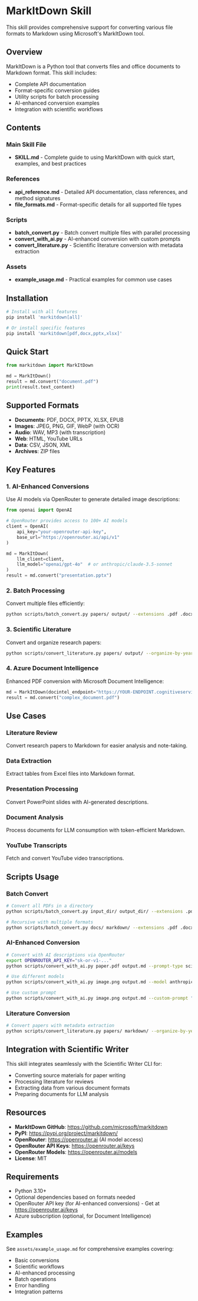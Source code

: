# MarkItDown Skill

This skill provides comprehensive support for converting various file formats to Markdown using Microsoft's MarkItDown tool.

## Overview

MarkItDown is a Python tool that converts files and office documents to Markdown format. This skill includes:

- Complete API documentation
- Format-specific conversion guides
- Utility scripts for batch processing
- AI-enhanced conversion examples
- Integration with scientific workflows

## Contents

### Main Skill File
- **SKILL.md** - Complete guide to using MarkItDown with quick start, examples, and best practices

### References
- **api_reference.md** - Detailed API documentation, class references, and method signatures
- **file_formats.md** - Format-specific details for all supported file types

### Scripts
- **batch_convert.py** - Batch convert multiple files with parallel processing
- **convert_with_ai.py** - AI-enhanced conversion with custom prompts
- **convert_literature.py** - Scientific literature conversion with metadata extraction

### Assets
- **example_usage.md** - Practical examples for common use cases

## Installation

```bash
# Install with all features
pip install 'markitdown[all]'

# Or install specific features
pip install 'markitdown[pdf,docx,pptx,xlsx]'
```

## Quick Start

```python
from markitdown import MarkItDown

md = MarkItDown()
result = md.convert("document.pdf")
print(result.text_content)
```

## Supported Formats

- **Documents**: PDF, DOCX, PPTX, XLSX, EPUB
- **Images**: JPEG, PNG, GIF, WebP (with OCR)
- **Audio**: WAV, MP3 (with transcription)
- **Web**: HTML, YouTube URLs
- **Data**: CSV, JSON, XML
- **Archives**: ZIP files

## Key Features

### 1. AI-Enhanced Conversions
Use AI models via OpenRouter to generate detailed image descriptions:

```python
from openai import OpenAI

# OpenRouter provides access to 100+ AI models
client = OpenAI(
    api_key="your-openrouter-api-key",
    base_url="https://openrouter.ai/api/v1"
)

md = MarkItDown(
    llm_client=client,
    llm_model="openai/gpt-4o"  # or anthropic/claude-3.5-sonnet
)
result = md.convert("presentation.pptx")
```

### 2. Batch Processing
Convert multiple files efficiently:

```bash
python scripts/batch_convert.py papers/ output/ --extensions .pdf .docx
```

### 3. Scientific Literature
Convert and organize research papers:

```bash
python scripts/convert_literature.py papers/ output/ --organize-by-year --create-index
```

### 4. Azure Document Intelligence
Enhanced PDF conversion with Microsoft Document Intelligence:

```python
md = MarkItDown(docintel_endpoint="https://YOUR-ENDPOINT.cognitiveservices.azure.com/")
result = md.convert("complex_document.pdf")
```

## Use Cases

### Literature Review
Convert research papers to Markdown for easier analysis and note-taking.

### Data Extraction
Extract tables from Excel files into Markdown format.

### Presentation Processing
Convert PowerPoint slides with AI-generated descriptions.

### Document Analysis
Process documents for LLM consumption with token-efficient Markdown.

### YouTube Transcripts
Fetch and convert YouTube video transcriptions.

## Scripts Usage

### Batch Convert
```bash
# Convert all PDFs in a directory
python scripts/batch_convert.py input_dir/ output_dir/ --extensions .pdf

# Recursive with multiple formats
python scripts/batch_convert.py docs/ markdown/ --extensions .pdf .docx .pptx -r
```

### AI-Enhanced Conversion
```bash
# Convert with AI descriptions via OpenRouter
export OPENROUTER_API_KEY="sk-or-v1-..."
python scripts/convert_with_ai.py paper.pdf output.md --prompt-type scientific

# Use different models
python scripts/convert_with_ai.py image.png output.md --model anthropic/claude-3.5-sonnet

# Use custom prompt
python scripts/convert_with_ai.py image.png output.md --custom-prompt "Describe this diagram"
```

### Literature Conversion
```bash
# Convert papers with metadata extraction
python scripts/convert_literature.py papers/ markdown/ --organize-by-year --create-index
```

## Integration with Scientific Writer

This skill integrates seamlessly with the Scientific Writer CLI for:
- Converting source materials for paper writing
- Processing literature for reviews
- Extracting data from various document formats
- Preparing documents for LLM analysis

## Resources

- **MarkItDown GitHub**: https://github.com/microsoft/markitdown
- **PyPI**: https://pypi.org/project/markitdown/
- **OpenRouter**: https://openrouter.ai (AI model access)
- **OpenRouter API Keys**: https://openrouter.ai/keys
- **OpenRouter Models**: https://openrouter.ai/models
- **License**: MIT

## Requirements

- Python 3.10+
- Optional dependencies based on formats needed
- OpenRouter API key (for AI-enhanced conversions) - Get at https://openrouter.ai/keys
- Azure subscription (optional, for Document Intelligence)

## Examples

See `assets/example_usage.md` for comprehensive examples covering:
- Basic conversions
- Scientific workflows
- AI-enhanced processing
- Batch operations
- Error handling
- Integration patterns

